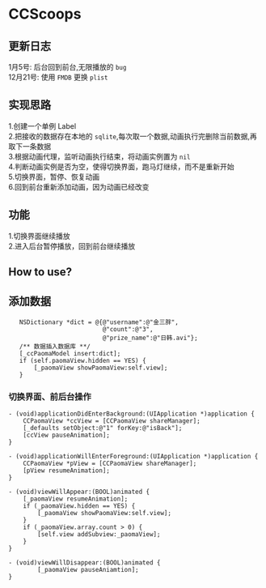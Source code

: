 # CCScoops
## 更新日志

1月5号: 后台回到前台,无限播放的 `bug`<br>
12月21号: 使用 `FMDB` 更换 `plist`<br>

## 实现思路
1.创建一个单例 Label</br>
2.把接收的数据存在本地的 `sqlite`,每次取一个数据,动画执行完删除当前数据,再取下一条数据</br>
3.根据动画代理，监听动画执行结束，将动画实例置为 `nil`</br>
4.判断动画实例是否为空，使得切换界面，跑马灯继续，而不是重新开始</br>
5.切换界面，暂停、恢复动画</br>
6.回到前台重新添加动画，因为动画已经改变</br>
## 功能
1.切换界面继续播放</br>
2.进入后台暂停播放，回到前台继续播放</br>
## How to use?

## 添加数据

 ```obj-c
    NSDictionary *dict = @{@"username":@"金三胖",
                           @"count":@"3",
                           @"prize_name":@"日韩.avi"};
    /** 数据插入数据库 **/
    [_ccPaomaModel insert:dict];
    if (self.paomaView.hidden == YES) {
        [_paomaView showPaomaView:self.view];
    }
```

<h3>切换界面、前后台操作</h3>

```obj-c
- (void)applicationDidEnterBackground:(UIApplication *)application {
    CCPaomaView *ccView = [CCPaomaView shareManager];
    [_defaults setObject:@"1" forKey:@"isBack"];
    [ccView pauseAnimation];
}

- (void)applicationWillEnterForeground:(UIApplication *)application {
    CCPaomaView *pView = [CCPaomaView shareManager];
    [pView resumeAnimation];
}

- (void)viewWillAppear:(BOOL)animated {
    [_paomaView resumeAnimation];
    if (_paomaView.hidden == YES) {
        [_paomaView showPaomaView:self.view];
    }
    if (_paomaView.array.count > 0) {
        [self.view addSubview:_paomaView];
    }
}

- (void)viewWillDisappear:(BOOL)animated {
        [_paomaView pauseAniamtion];
}
```

